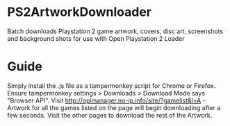 # PS2ArtworkDownloader
Batch downloads Playstation 2 game artwork, covers, disc art, screenshots and background shots for use with Open Playstation 2 Loader

# Guide

Simply install the .js file as a tampermonkey script for Chrome or Firefox.
Ensure tampermonkey settings > Downloads > Download Mode says "Browser API".
Visit http://oplmanager.no-ip.info/site/?gamelist&l=A - Artwork for all the games listed on the page will begin downloading after a few seconds.
Visit the other pages to download the rest of the Artwork.
